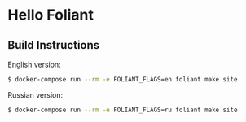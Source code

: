 #   Hello Foliant

##  Build Instructions

English version:

```bash
$ docker-compose run --rm -e FOLIANT_FLAGS=en foliant make site
```

Russian version:

```bash
$ docker-compose run --rm -e FOLIANT_FLAGS=ru foliant make site
```
